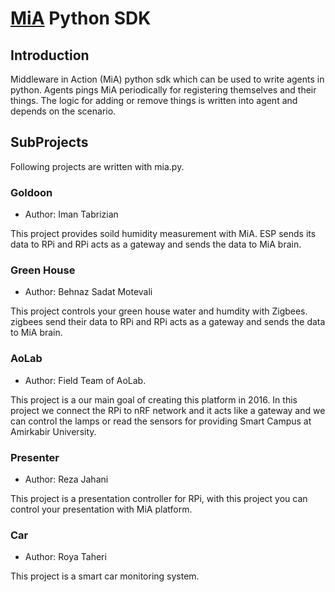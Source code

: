 # [MiA](https://github.com/I1820/mia) Python SDK

## Introduction

Middleware in Action (MiA) python sdk which can be used to write agents in python.
Agents pings MiA periodically for registering themselves and their things. The logic
for adding or remove things is written into agent and depends on the scenario.

## SubProjects

Following projects are written with mia.py.

### Goldoon

- Author: Iman Tabrizian

This project provides soild humidity measurement with MiA.
ESP sends its data to RPi and RPi acts as a gateway and sends
the data to MiA brain.

### Green House

- Author: Behnaz Sadat Motevali

This project controls your green house water and humdity with Zigbees.
zigbees send their data to RPi and RPi acts as a gateway and sends
the data to MiA brain.

### AoLab

- Author: Field Team of AoLab.

This project is a our main goal of creating this platform in 2016.
In this project we connect the RPi to nRF network and it acts like
a gateway and we can control the lamps or read the sensors for providing Smart Campus at Amirkabir University.

### Presenter

- Author: Reza Jahani

This project is a presentation controller for RPi, with this project you can
control your presentation with MiA platform.

### Car

- Author: Roya Taheri

This project is a smart car monitoring system.
